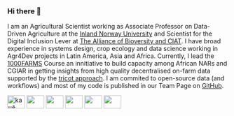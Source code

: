 ### Hi there 👋

I am an Agricultural Scientist working as Associate Professor on Data-Driven Agriculture at the [Inland Norway University](https://www.inn.no/english/) and Scientist for the Digital Inclusion Lever at [The Alliance of Bioversity and CIAT](https://alliancebioversityciat.org). I have broad experience in systems design, crop ecology and data science working in Agr4Dev projects in Latin America, Asia and Africa. Currently, I lead the [1000FARMS](https://1000farms.net) Course an innitiative to build capacity among African NARs and CGIAR in getting insights from high quality decentralised on-farm data supported by the [tricot approach](https://hdl.handle.net/10568/109942). I am commited to open-source data (and workflows) and most of my code is published in our Team Page on [GitHub](https://github.com/AgrDataSci).

<p align="left">
<a href="https://twitter.com/desousakaue" target="blank"><img align="center" src="https://cdn.jsdelivr.net/npm/simple-icons@3.0.1/icons/twitter.svg" alt="kauê de sousa's twitter handle is desousakaue" height="30" width="40" /></a>
<a href="https://scholar.google.com/citations?user=GO3gOJx27gYC&hl" target="blank"><img align="center" src="https://cdn.jsdelivr.net/npm/simple-icons@3.0.1/icons/googlescholar.svg" alt="" height="30" width="40" /></a>
<a href="https://orcid.org/0000-0002-7571-7845" target="blank"><img align="center" src="https://cdn.jsdelivr.net/npm/simple-icons@3.0.1/icons/orcid.svg" alt="" height="30" width="40" /></a>
<a href="https://www.researchgate.net/profile/Kaue-De-Sousa" target="blank"><img align="center" src="https://cdn.jsdelivr.net/npm/simple-icons@3.0.1/icons/researchgate.svg" alt="" height="30" width="40" /></a>
<a href="https://www.linkedin.com/in/kauedesousa/" target="blank"><img align="center" src="https://cdn.jsdelivr.net/npm/simple-icons@3.0.1/icons/linkedin.svg" alt="" height="30" width="40" /></a>
<a href="mailto:k.desousa@cgiar.org" target="blank"><img align="center" src="https://cdn.jsdelivr.net/npm/simple-icons@3.0.1/icons/gmail.svg" alt="" height="30" width="40" /></a>
</p>

